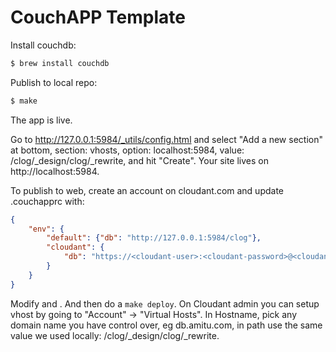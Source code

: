 # CouchAPP Template

Install couchdb:

```sh
$ brew install couchdb
```

Publish to local repo:

```sh
$ make
```

The app is live.

Go to http://127.0.0.1:5984/_utils/config.html and select "Add a
new section" at bottom, section: vhosts, option: localhost:5984, value:
/clog/\_design/clog/\_rewrite, and hit "Create". Your site lives on
http://localhost:5984.

To publish to web, create an account on cloudant.com and update .couchapprc with:

```json
{
	"env": {
		"default": {"db": "http://127.0.0.1:5984/clog"},
		"cloudant": {
			"db": "https://<cloudant-user>:<cloudant-password>@<cloudant-user>.cloudant.com/clog"
		}
	}
}
```

Modify <cloudant-user> and <cloudant-password>. And then do a `make deploy`. On
Cloudant admin you can setup vhost by going to "Account" -> "Virtual Hosts". In
Hostname, pick any domain name you have control over, eg db.amitu.com, in path
use the same value we used locally: /clog/\_design/clog/\_rewrite.
